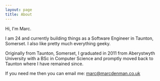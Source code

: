 ```yaml
---
layout: page
title: About
---
```


Hi, I'm Marc.

I am 24 and currently building things as a Software Engineer in Taunton, Somerset. I also like pretty much everything geeky.

Originally from Taunton, Somerset, I graduated in 2011 from Aberystwyth University with a BSc in Computer Science and promptly moved back to Taunton where I have remained since. 

If you need me then you can email me: marc@marcdenman.co.uk
